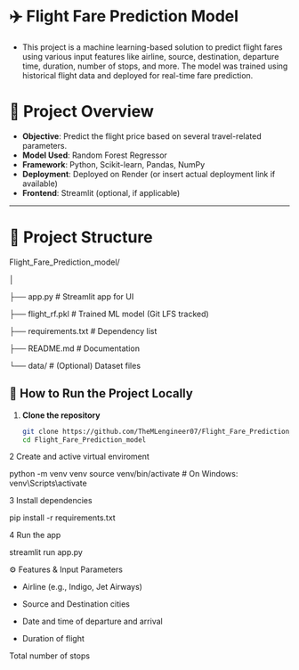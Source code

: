 # ✈️ Flight Fare Prediction Model

* This project is a machine learning-based solution to predict flight fares using various input features like airline, source, destination, departure time, duration, number of stops, and more. 
  The model was trained using historical flight data and deployed for real-time fare prediction.
  

# 📌 Project Overview

- **Objective**: Predict the flight price based on several travel-related parameters.
- **Model Used**: Random Forest Regressor
- **Framework**: Python, Scikit-learn, Pandas, NumPy
- **Deployment**: Deployed on Render (or insert actual deployment link if available)
- **Frontend**: Streamlit (optional, if applicable)

---

# 📂 Project Structure

Flight_Fare_Prediction_model/

│

├── app.py              # Streamlit app for UI

├── flight_rf.pkl       # Trained ML model (Git LFS tracked)

├── requirements.txt    # Dependency list

├── README.md           # Documentation

└── data/               # (Optional) Dataset files




## 🚀 How to Run the Project Locally

1. **Clone the repository**
   ```bash
   git clone https://github.com/TheMLengineer07/Flight_Fare_Prediction_model.git
   cd Flight_Fare_Prediction_model

2  Create and active virtual enviroment

   python -m venv venv
   source venv/bin/activate  # On Windows: venv\Scripts\activate

3  Install dependencies

   pip install -r requirements.txt

4  Run the app

   streamlit run app.py

⚙️ Features & Input Parameters

 *  Airline (e.g., Indigo, Jet Airways)

 *  Source and Destination cities

 *  Date and time of departure and arrival

 *  Duration of flight

Total number of stops




